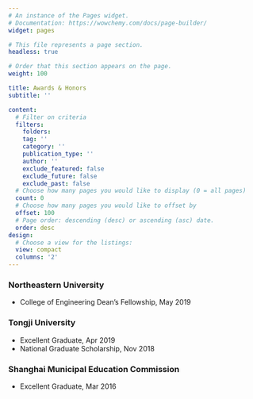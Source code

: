 ```yaml
---
# An instance of the Pages widget.
# Documentation: https://wowchemy.com/docs/page-builder/
widget: pages

# This file represents a page section.
headless: true

# Order that this section appears on the page.
weight: 100

title: Awards & Honors
subtitle: ''

content:
  # Filter on criteria
  filters:
    folders:
    tag: ''
    category: ''
    publication_type: ''
    author: ''
    exclude_featured: false
    exclude_future: false
    exclude_past: false
  # Choose how many pages you would like to display (0 = all pages)
  count: 0
  # Choose how many pages you would like to offset by
  offset: 100
  # Page order: descending (desc) or ascending (asc) date.
  order: desc
design:
  # Choose a view for the listings:
  view: compact
  columns: '2'
---
```


### **Northeastern University**
- College of Engineering Dean’s Fellowship, May 2019

### **Tongji University**
- Excellent Graduate, Apr 2019
- National Graduate Scholarship, Nov 2018

### **Shanghai Municipal Education Commission**
- Excellent Graduate, Mar 2016
